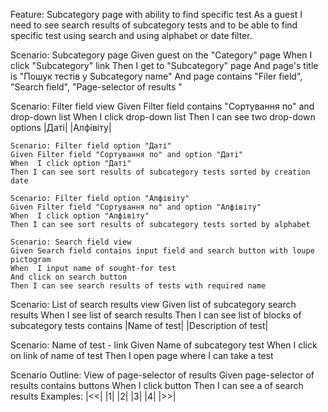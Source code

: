 Feature: Subcategory page with ability to find specific test
  As a guest I need to see search results of subcategory tests 
  and to be able to find specific test 
  using search and using alphabet or date filter.
  
  
  Scenario: Subcategory page 
    Given guest on the "Category" page
    When I click "Subcategory" link
    Then I get to "Subcategory" page
    And page's title is "Пошук тестів у Subcategory name"
    And page contains "Filer field", "Search field", "Page-selector of results "

    
  Scenario: Filter field view
    Given Filter field contains "Сортування по" and drop-down list
    When  I click drop-down list
    Then I can see two drop-down options
	|Даті|
	|Алфівіту|
	
	Scenario: Filter field option "Даті"
    Given Filter field "Сортування по" and option "Даті"
    When  I click option "Даті"
    Then I can see sort results of subcategory tests sorted by creation date
	
	Scenario: Filter field option "Алфівіту"
    Given Filter field "Сортування по" and option "Алфівіту"
    When  I click option "Алфівіту"
    Then I can see sort results of subcategory tests sorted by alphabet
	
	Scenario: Search field view
    Given Search field contains input field and search button with loupe pictogram
    When  I input name of sought-for test
	And click on search button
    Then I can see search results of tests with required name
	

  Scenario: List of search results view
    Given list of subcategory search results
    When I see list of search results
    Then I can see list of blocks of subcategory tests contains
	|Name of test|
	|Description of test|

  Scenario: Name of test - link
    Given Name of subcategory test
    When I click on link of name of test
    Then I open page where I can take a test 
    
 
  Scenario Outline: View of page-selector of results 
    Given page-selector of results contains <page> buttons
	When I click <page> button
    Then I can see a <page> of search results
	Examples:
		|<<|
		|1|
		|2|
		|3|
		|4|
		|>>|
  